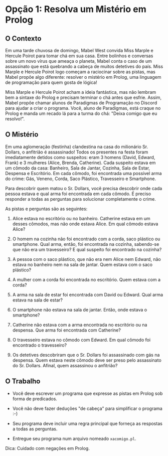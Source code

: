 # Opção 1: Resolva um Mistério em Prolog


## O Contexto

Em uma tarde chuvosa de domingo, Mabel West convida Miss Marple e Hercule Poirot para tomar chá em sua casa. Entre bolinhos e conversas sobre um novo vírus que ameaça o planeta, Mabel conta o caso de um assassinato que está quebrando a cabeça de muitos detetives do país. Miss Marple e Hercule Poirot logo começam a raciocinar sobre as pistas, mas Mabel propõe algo diferente: resolver o mistério em Prolog, uma linguagem de programação para quem gosta de lógica!

Miss Marple e Hercule Poirot acham a ideia fantástica, mas não lembram bem a sintaxe do Prolog e precisam terminar o chá antes que esfrie. Assim, Mabel propõe chamar alunos de Paradigmas de Programação no Discord para ajudar a criar o programa. Você, aluno de Paradigmas, está craque no Prolog e manda um recado lá para a turma do chá: "Deixa comigo que eu resolvo!".


## O Mistério

Em uma aglomeração (festinha) clandestina na casa do milionário Sr. Dollars, o anfitrião é assassinado! Todos os presentes na festa foram imediatamente detidos como suspeitos: eram 3 homens (David, Edward, Frank) e 3 mulheres (Alice, Brenda, Catherine). Cada suspeito estava em um cômodo da casa: Banheiro, Sala de Jantar, Cozinha, Sala de Estar, Despensa e Escritório. Em cada cômodo, foi encontrada uma possível arma do crime: Gás, Veneno, Corda, Saco Plástico, Travesseiro e Smartphone.

Para descobrir quem matou o Sr. Dollars, você precisa descobrir onde cada pessoa estava e qual arma foi encontrada em cada cômodo. É preciso responder a todas as perguntas para solucionar completamente o crime.

As pistas e perguntas são as seguintes:

1. Alice estava no escritório ou no banheiro. Catherine estava em um desses cômodos, mas não onde estava Alice. Em qual cômodo estava Alice?

2. O homem na cozinha não foi encontrado com a corda, saco plástico ou smartphone. Qual arma, então, foi encontrada na cozinha, sabendo-se que não era um travesseiro? E qual suspeito foi encontrado na cozinha?

3. A pessoa com o saco plástico, que não era nem Alice nem Edward, não estava no banheiro nem na sala de jantar. Quem estava com o saco plástico?

4. A mulher com a corda foi encontrada no escritório. Quem estava com a corda?

5. A arma na sala de estar foi encontrada com David ou Edward. Qual arma estava na sala de estar?

6. O smartphone não estava na sala de jantar. Então, onde estava o smartphone?

7. Catherine não estava com a arma encontrada no escritório ou na despensa. Que arma foi encontrada com Catherine?

8. O travesseiro estava no cômodo com Edward. Em qual cômodo foi encontrado o travesseiro?

9. Os detetives descobriram que o Sr. Dollars foi assassinado com gás na despensa. Quem estava neste cômodo deve ser preso pelo assassinato do Sr. Dollars. Afinal, quem assassinou o anfitrião?




## O Trabalho

- Você deve escrever um programa que expresse as pistas em Prolog sob forma de predicados.

- Você não deve fazer deduções "de cabeça" para simplificar o programa :-)

- Seu programa deve incluir uma regra principal que forneça as respostas a todas as perguntas.

- Entregue seu programa num arquivo nomeado `xacomigo.pl`.

Dica: Cuidado com negações em Prolog.

